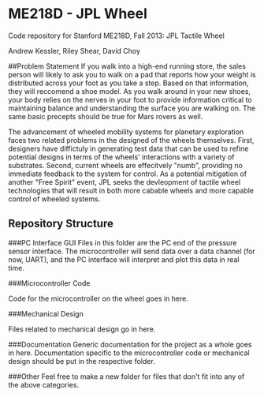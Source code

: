 ME218D - JPL Wheel
==========

Code repository for Stanford ME218D, Fall 2013: JPL Tactile Wheel

Andrew Kessler, Riley Shear, David Choy

##Problem Statement
If you walk into a high-end running store, the sales person will likely to ask you to walk on a pad that reports how your weight is distributed across your foot as you take a step. Based on that information, they will reccomend a shoe model. As you walk around in your new shoes, your body relies on the nerves in your foot to provide information critical to maintaining balance and understanding the surface you are walking on. The same basic precepts should be true for Mars rovers as well. 

The advancement of wheeled mobility systems for planetary exploration faces two related problems in the designed of the wheels themselves. First, designers have diffictuly in generating test data that can be used to refine potential designs in terms of the wheels' interactions with a variety of substrates. Second, current wheels are effecitvely "numb", providing no immediate feedback to the system for control. As a potential mitigation of another "Free Spirit" event, JPL seeks the devleopment of tactile wheel technologies that will result in both more cabable wheels and more capable control of wheeled systems. 

## Repository Structure
###PC Interface GUI
Files in this folder are the PC end of the pressure sensor interface. The microcontroller will send data over a data channel (for now, UART), and the PC interface will interpret and plot this data in real time.

###Microcontroller Code

Code for the microcontroller on the wheel goes in here.

###Mechanical Design

Files related to mechanical design go in here. 

###Documentation
Generic documentation for the project as a whole goes in here. Documentation specific to the microcontroller code or mechanical design should be put in the respective folder.

###Other
Feel free to make a new folder for files that don't fit into any of the above categories.